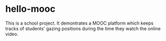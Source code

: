 # hello-mooc
This is a school project. It demontrates a MOOC platform which keeps tracks of students' gazing positions during the time they watch the online video.
